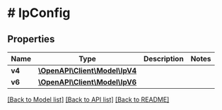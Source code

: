 # # IpConfig

## Properties

Name | Type | Description | Notes
------------ | ------------- | ------------- | -------------
**v4** | [**\OpenAPI\Client\Model\IpV4**](IpV4.md) |  |
**v6** | [**\OpenAPI\Client\Model\IpV6**](IpV6.md) |  |

[[Back to Model list]](../../README.md#models) [[Back to API list]](../../README.md#endpoints) [[Back to README]](../../README.md)
